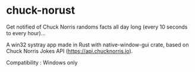 # chuck-norust

Get notified of Chuck Norris randoms facts all day long (every 10 seconds to every hour)... 

A win32 systray app made in Rust with native-window-gui crate, based on Chuck Norris Jokes API (https://api.chucknorris.io).

Compatibility : Windows only 

